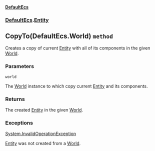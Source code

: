 #### [DefaultEcs](./DefaultEcs.md 'DefaultEcs')
### [DefaultEcs](./DefaultEcs.md#DefaultEcs 'DefaultEcs').[Entity](./DefaultEcs-Entity.md 'DefaultEcs.Entity')
## CopyTo(DefaultEcs.World) `method`
Creates a copy of current [Entity](./DefaultEcs-Entity.md 'DefaultEcs.Entity') with all of its components in the given [World](./DefaultEcs-World.md 'DefaultEcs.World').
### Parameters

<a name='DefaultEcs-Entity-CopyTo(DefaultEcs-World)-world'></a>
`world`

The [World](./DefaultEcs-World.md 'DefaultEcs.World') instance to which copy current [Entity](./DefaultEcs-Entity.md 'DefaultEcs.Entity') and its components.
### Returns
The created [Entity](./DefaultEcs-Entity.md 'DefaultEcs.Entity') in the given [World](./DefaultEcs-World.md 'DefaultEcs.World').
### Exceptions

[System.InvalidOperationException](https://docs.microsoft.com/en-us/dotnet/api/System.InvalidOperationException 'System.InvalidOperationException')

[Entity](./DefaultEcs-Entity.md 'DefaultEcs.Entity') was not created from a [World](./DefaultEcs-World.md 'DefaultEcs.World').
